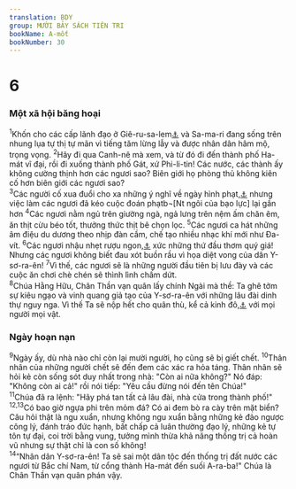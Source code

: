 ```yaml
---
translation: BDY
group: MƯỜI BẢY SÁCH TIÊN TRI
bookName: A-mốt 
bookNumber: 30
---
```


<div class="title"><h1>6</h1><h3>Một xã hội băng hoại</h3></div>
<span class="verse am_6_1"><sup>1</sup>Khốn cho các cấp lãnh đạo ở Giê-ru-sa-lem<a href="#" data-toggle="tooltip" data-placement="bottom" title="Nt Si-ôn">⚓</a> và Sa-ma-ri đang sống trên nhung lụa tự thị tự mãn vì tiếng tăm lừng lẫy và được nhân dân hâm mộ, trọng vọng. </span>
<span class="verse am_6_2"><sup>2</sup>Hãy đi qua Canh-nê mà xem, và từ đó đi đến thành phố Ha-mát vĩ đại, rồi đi xuống thành phố Gát, xứ Phi-li-tin! Các nước, các thành ấy không cường thịnh hơn các ngươi sao? Biên giới họ phòng thủ không kiên cố hơn biên giới các ngươi sao?<br/></span>
<span class="verse am_6_3"><sup>3</sup>Các người cố xua đuổi cho xa những ý nghĩ về ngày hình phạt,<a href="#" data-toggle="tooltip" data-placement="bottom" title="Ctd ngày hoạn nạn">⚓</a> nhưng việc làm các ngươi đã kéo cuộc đoán phạtb¬[Nt ngôi của bạo lực] lại gần hơn </span>
<span class="verse am_6_4"><sup>4</sup>Các ngươi nằm ngủ trên giường ngà, ngả lưng trên nệm ấm chăn êm, ăn thịt cừu béo tốt, thưởng thức thịt bê chọn lọc. </span>
<span class="verse am_6_5"><sup>5</sup>Các ngươi ca hát những âm điệu du dương theo nhịp đàn cầm, chế tạo nhiều nhạc khí mới như Đa-vít. </span>
<span class="verse am_6_6"><sup>6</sup>Các ngươi nhậu nhẹt rượu ngon,<a href="#" data-toggle="tooltip" data-placement="bottom" title="Nt rượu nho">⚓</a> xức những thứ đầu thơm quý giá! Nhưng các ngươi không biết đau xót buồn rầu vì họa diệt vong của dân Y-sơ-ra-ên! </span>
<span class="verse am_6_7"><sup>7</sup>Vì thế, các ngươi sẽ là những người đầu tiên bị lưu đày và các cuộc ăn chơi chè chén sẽ thình lình chấm dứt.<br/></span>
<span class="verse am_6_8"><sup>8</sup>Chúa Hằng Hữu, Chân Thần vạn quân lấy chính Ngài mà thề: Ta ghê tởm sự kiêu ngạo và vinh quang giả tạo của Y-sơ-ra-ên với những lâu đài dinh thự nguy nga. Vì thế Ta sẽ nộp hết cho quân thù, kể cả kinh đô,<a href="#" data-toggle="tooltip" data-placement="bottom" title="Nt thành pha">⚓</a> với mọi người mọi vật.</span>
<div class="title"><h3>Ngày hoạn nạn</h3></div>
<span class="verse am_6_9"><sup>9</sup>Ngày ấy, dù nhà nào chỉ còn lại mười người, họ cũng sẽ bị giết chết. </span>
<span class="verse am_6_10"><sup>10</sup>Thân nhân của những người chết sẽ đến đem các xác ra hỏa táng. Thân nhân sẽ hỏi kẻ còn sống sót duy nhất trong nhà: &#34;Còn ai nữa không?&#34; Nó đáp: &#34;Không còn ai cả!&#34; rồi nói tiếp: &#34;Yêu cầu đừng nói đến tên Chúa!&#34;<br/></span>
<span class="verse am_6_11"><sup>11</sup>Chúa đã ra lệnh: &#34;Hãy phá tan tất cả lâu đài, nhà cửa trong thành phố!&#34; </span>
<span class="verse am_6_12 am_6_13"><sup>12,13</sup>Có bao giờ ngựa phi trên mỏm đá? Có ai đem bò ra cày trên mặt biển? Câu hỏi thật là ngu xuẩn, nhưng không ngu xuẩn bằng những kẻ đảo ngược công lý, đánh tráo đức hạnh, bất chấp cả luân thường đạo lý, những kẻ tự tôn tự đại, coi trời bằng vung, tưởng mình thừa khả năng thống trị cả hoàn vũ nhưng sự thật chỉ là con số không!<br/></span>
<span class="verse am_6_14"><sup>14</sup>“Nhân dân Y-sơ-ra-ên! Ta sẽ sai một dân tộc đến thống trị đất nước các ngươi từ Bắc chí Nam, từ cổng thành Ha-mát đến suối A-ra-ba!&#34; Chúa là Chân Thần vạn quân phán vậy.</span>
